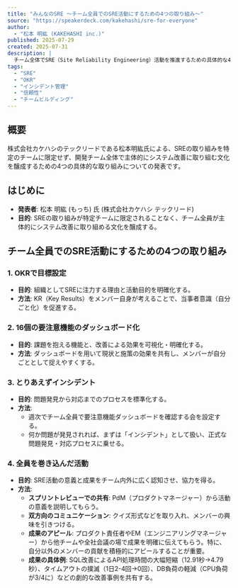 ```yaml
---
title: "みんなのSRE 〜チーム全員でのSRE活動にするための4つの取り組み〜"
source: "https://speakerdeck.com/kakehashi/sre-for-everyone"
author:
  - "松本 明紘 (KAKEHASHI inc.)"
published: 2025-07-29
created: 2025-07-31
description: |
  チーム全体でSRE（Site Reliability Engineering）活動を推進するための具体的な4つの取り組み（OKR、ダッシュボード、インシデント対応プロセス、全員を巻き込む活動）について解説した資料の要約。
tags:
  - "SRE"
  - "OKR"
  - "インシデント管理"
  - "信頼性"
  - "チームビルディング"
---
```


## 概要

株式会社カケハシのテックリードである松本明紘氏による、SREの取り組みを特定のチームに限定せず、開発チーム全体で主体的にシステム改善に取り組む文化を醸成するための4つの具体的な取り組みについての発表です。

## はじめに

- **発表者**: 松本 明紘 (もっち) 氏 (株式会社カケハシ テックリード)
- **目的**: SREの取り組みが特定チームに限定されることなく、チーム全員が主体的にシステム改善に取り組める文化を醸成する。

## チーム全員でのSRE活動にするための4つの取り組み

### 1. OKRで目標設定

- **目的**: 組織としてSREに注力する理由と活動目的を明確化する。
- **方法**: KR（Key Results）をメンバー自身が考えることで、当事者意識（自分ごと化）を促進する。

### 2. 16個の要注意機能のダッシュボード化

- **目的**: 課題を抱える機能と、改善による効果を可視化・明確化する。
- **方法**: ダッシュボードを用いて現状と施策の効果を共有し、メンバーが自分ごととして捉えやすくする。

### 3. とりあえずインシデント

- **目的**: 問題発見から対応までのプロセスを標準化する。
- **方法**:
  - 週次でチーム全員で要注意機能ダッシュボードを確認する会を設定する。
  - 何か問題が発見されれば、まずは「インシデント」として扱い、正式な問題発見・対応プロセスに乗せる。

### 4. 全員を巻き込んだ活動

- **目的**: SRE活動の意義と成果をチーム内外に広く認知させ、協力を得る。
- **方法**:
  - **スプリントレビューでの共有**: PdM（プロダクトマネージャー）から活動の意義を説明してもらう。
  - **双方向のコミュニケーション**: クイズ形式などを取り入れ、メンバーの興味を引きつける。
  - **成果のアピール**: プロダクト責任者やEM（エンジニアリングマネージャー）から他チームや全社会議の場で成果を明確に伝えてもらう。特に、自分以外のメンバーの貢献を積極的にアピールすることが重要。
  - **成果の具体例**: SQL改善によるAPI処理時間の大幅短縮（12.91秒→4.79秒）、タイムアウトの撲滅（1日2-4回→0回）、DB負荷の軽減（CPU負荷が3/4に）などの劇的な改善事例を共有する。
